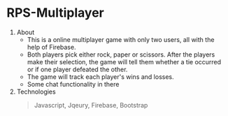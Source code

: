 # RPS-Multiplayer


1. About
    * This is a online multiplayer game with only two users, all with the help of Firebase.
    * Both players pick either rock, paper or scissors. After the players make their selection, the game will tell them whether a tie occurred or if one player defeated the other.
    * The game will track each player's wins and losses.
    * Some chat functionality in there
2. Technologies
    > Javascript, Jqeury, Firebase, Bootstrap